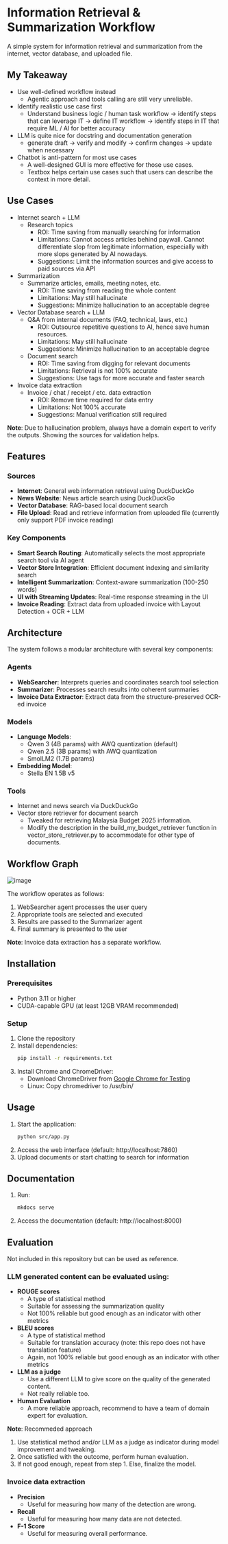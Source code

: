 # Information Retrieval & Summarization Workflow

A simple system for information retrieval and summarization from the internet, vector database, and uploaded file.

## My Takeaway
- Use well-defined workflow instead
  - Agentic approach and tools calling are still very unreliable.
- Identify realistic use case first
  - Understand business logic / human task workflow -> identify steps that can leverage IT -> define IT workflow -> identify steps in IT that require ML / AI for better accuracy
- LLM is quite nice for docstring and documentation generation
  - generate draft -> verify and modify -> confirm changes -> update when necessary
- Chatbot is anti-pattern for most use cases
  - A well-designed GUI is more effective for those use cases.
  - Textbox helps certain use cases such that users can describe the context in more detail.

## Use Cases
- Internet search + LLM
  - Research topics
    - ROI: Time saving from manually searching for information
    - Limitations: Cannot access articles behind paywall. Cannot differentiate slop from legitimate information, especially with more slops generated by AI nowadays.
    - Suggestions: Limit the information sources and give access to paid sources via API
- Summarization
  - Summarize articles, emails, meeting notes, etc.
    - ROI: Time saving from reading the whole content
    - Limitations: May still hallucinate
    - Suggestions: Minimize hallucination to an acceptable degree
- Vector Database search + LLM
  - Q&A from internal documents (FAQ, technical, laws, etc.)
    - ROI: Outsource repetitive questions to AI, hence save human resources.
    - Limitations: May still hallucinate
    - Suggestions: Minimize hallucination to an acceptable degree
  - Document search
    - ROI: Time saving from digging for relevant documents
    - Limitations: Retrieval is not 100% accurate
    - Suggestions: Use tags for more accurate and faster search
- Invoice data extraction
  - Invoice / chat / receipt / etc. data extraction
    - ROI: Remove time required for data entry
    - Limitations: Not 100% accurate
    - Suggestions: Manual verification still required

**Note**: Due to hallucination problem, always have a domain expert to verify the outputs. Showing the sources for validation helps.

## Features

### Sources
- **Internet**: General web information retrieval using DuckDuckGo
- **News Website**: News article search using DuckDuckGo
- **Vector Database**: RAG-based local document search
- **File Upload**: Read and retrieve information from uploaded file (currently only support PDF invoice reading)

### Key Components
- **Smart Search Routing**: Automatically selects the most appropriate search tool via AI agent
- **Vector Store Integration**: Efficient document indexing and similarity search
- **Intelligent Summarization**: Context-aware summarization (100-250 words)
- **UI with Streaming Updates**: Real-time response streaming in the UI
- **Invoice Reading**: Extract data from uploaded invoice with Layout Detection + OCR + LLM

## Architecture

The system follows a modular architecture with several key components:

### Agents
- **WebSearcher**: Interprets queries and coordinates search tool selection
- **Summarizer**: Processes search results into coherent summaries
- **Invoice Data Extractor**: Extract data from the structure-preserved OCR-ed invoice

### Models
- **Language Models**:
  - Qwen 3 (4B params) with AWQ quantization (default)
  - Qwen 2.5 (3B params) with AWQ quantization
  - SmolLM2 (1.7B params)
- **Embedding Model**:
  - Stella EN 1.5B v5

### Tools
- Internet and news search via DuckDuckGo
- Vector store retriever for document search
  - Tweaked for retrieving Malaysia Budget 2025 information.
  - Modify the description in the build_my_budget_retriever function in vector_store_retriever.py to accommodate for other type of documents.

## Workflow Graph
![image](./docs/assets/workflow-graph.png)

The workflow operates as follows:

1. WebSearcher agent processes the user query
2. Appropriate tools are selected and executed
3. Results are passed to the Summarizer agent
4. Final summary is presented to the user

**Note**: Invoice data extraction has a separate workflow.

## Installation

### Prerequisites
- Python 3.11 or higher
- CUDA-capable GPU (at least 12GB VRAM recommended)

### Setup
1. Clone the repository
2. Install dependencies:
   ```bash
   pip install -r requirements.txt
   ```
3. Install Chrome and ChromeDriver:
   - Download ChromeDriver from [Google Chrome for Testing](https://googlechromelabs.github.io/chrome-for-testing/)
   - Linux: Copy chromedriver to /usr/bin/

## Usage

1. Start the application:
   ```bash
   python src/app.py
   ```
2. Access the web interface (default: http://localhost:7860)
3. Upload documents or start chatting to search for information

## Documentation

1. Run:
    ```bash
    mkdocs serve
    ```
2. Access the documentation (default: http://localhost:8000)

## Evaluation

Not included in this repository but can be used as reference.

### LLM generated content can be evaluated using:

- **ROUGE scores**
  - A type of statistical method
  - Suitable for assessing the summarization quality
  - Not 100% reliable but good enough as an indicator with other metrics
- **BLEU scores**
  - A type of statistical method
  - Suitable for translation accuracy (note: this repo does not have translation feature)
  - Again, not 100% reliable but good enough as an indicator with other metrics
- **LLM as a judge**
  - Use a different LLM to give score on the quality of the generated content.
  - Not really reliable too.
- **Human Evaluation**
  - A more reliable approach, recommend to have a team of domain expert for evaluation.

**Note**: Recommeded approach
  1. Use statistical method and/or LLM as a judge as indicator during model improvement and tweaking.
  2. Once satisfied with the outcome, perform human evaluation.
  3. If not good enough, repeat from step 1. Else, finalize the model.

### Invoice data extraction

- **Precision**
  - Useful for measuring how many of the detection are wrong.
- **Recall**
  - Useful for measuring how many data are not detected.
- **F-1 Score**
  - Useful for measuring overall performance.